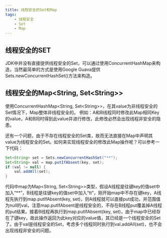 ```yaml
---
title: 线程安全的Set和Map
tags:
    - 线程安全
    - Set
    - Map
---
```


## 线程安全的SET
JDK中并没有直接提供线程安全的Set，可以通过使用ConcurrentHashMap来构造，当然最简单的方式是使用Google Guava提供Sets.newConcurrentHashSet()方法来构造。

## 线程安全的Map&lt;String, Set&lt;String&gt;&gt;
使用ConcurrentHashMap&lt;String, Set&lt;String&gt;&gt;，在其value为非线程安全的Set情况下，Map整体非线程安全的。
例如：A和B线程同时修改此Map相同Key的value，A和B同时得到此value并进行修改，此修改必然会出现线程非安全的隐患。

还有一个问题，由于不存在线程安全的Set类，故而无法直接在Map中声明其value为线程安全的Set。如何来实现线程安全的修改此Map操作呢？可以参考一下代码：
``` java
Set<String> set = Sets.newConcurrentHashSet("**");
Set<String> val = map.putIfAbsent(key, set);
if (val != null) {
    val.addAll(set);
}
```
代码中map为Map&lt;String, Set&lt;String&gt;&gt;类型，假设A线程是往键key的值set中加入“**”，B线程是往键key的值set中加入“tt”，刚开始map中不存在键key，A线程先执行到map.putIfAbsent(key, set)，则A线程就可以直接put成功，并范围值为null的val，注意map.putIfAbsent是线程安全的，不存在B线程put覆盖掉A线程的put结果。接着B线程再执行到map.putIfAbsent(key, set)，由于map中已经存在了键key，故此操作返回为此key对应的value值，其已经是一个线程安全的Set了。由于val是线程安全的Set，考虑多个线程同时执行到val.addAll(set)，也不会出现线程非安全的问题。
